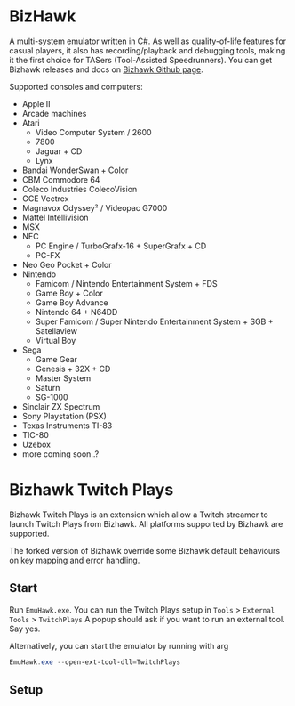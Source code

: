 # BizHawk

A multi-system emulator written in C#. As well as quality-of-life features for casual players, it also has recording/playback and debugging tools, making it the first choice for TASers (Tool-Assisted Speedrunners).
You can get Bizhawk releases and docs on [Bizhawk Github page](https://github.com/TASEmulators/BizHawk).

Supported consoles and computers:

* Apple II
* Arcade machines
* Atari
	* Video Computer System / 2600
	* 7800
	* Jaguar + CD
	* Lynx
* Bandai WonderSwan + Color
* CBM Commodore 64
* Coleco Industries ColecoVision
* GCE Vectrex
* Magnavox Odyssey² / Videopac G7000
* Mattel Intellivision
* MSX
* NEC
	* PC Engine / TurboGrafx-16 + SuperGrafx + CD
	* PC-FX
* Neo Geo Pocket + Color
* Nintendo
	* Famicom / Nintendo Entertainment System + FDS
	* Game Boy + Color
	* Game Boy Advance
	* Nintendo 64 + N64DD
	* Super Famicom / Super Nintendo Entertainment System + SGB + Satellaview
	* Virtual Boy
* Sega
	* Game Gear
	* Genesis + 32X + CD
	* Master System
	* Saturn
	* SG-1000
* Sinclair ZX Spectrum
* Sony Playstation (PSX)
* Texas Instruments TI-83
* TIC-80
* Uzebox
* more coming soon..?


# Bizhawk Twitch Plays
Bizhawk Twitch Plays is an extension which allow a Twitch streamer to launch Twitch Plays from Bizhawk.
All platforms supported by Bizhawk are supported.

The forked version of Bizhawk override some Bizhawk default behaviours on key mapping and error handling. 

## Start

Run `EmuHawk.exe`. You can run the Twitch Plays setup in `Tools` > `External Tools` > `TwitchPlays`
A popup should ask if you want to run an external tool. Say yes.

Alternatively, you can start the emulator by running with arg 

```powershell
EmuHawk.exe --open-ext-tool-dll=TwitchPlays
```

## Setup 

